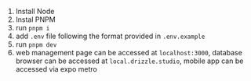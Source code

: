 1. Install Node
2. Instal PNPM
4. run `pnpm i`
5. add `.env` file following the format provided in `.env.example`
6. run `pnpm dev`
7. web management page can be accessed at `localhost:3000`, database browser can be accessed at `local.drizzle.studio`, mobile app can be accessed via expo metro
